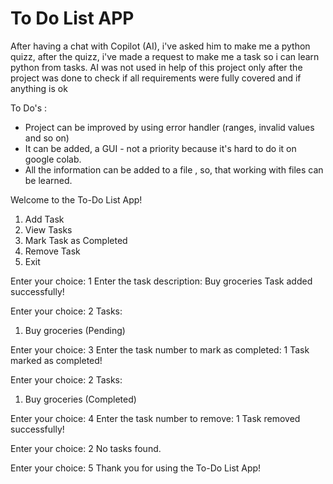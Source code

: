 # To Do List APP

After having a chat with Copilot (AI), i've asked him to make me a python quizz, after the quizz, i've made a request to make me a task so i can learn python from tasks. 
AI was not used in help of this project only after the project was done to check if all requirements were fully covered and if anything is ok

To Do's :
  - Project can be improved by using error handler (ranges, invalid values and so on)
  - It can be added, a GUI - not a priority because it's hard to do it on google colab.
  - All the information can be added to a file , so, that working with files can be learned.

Welcome to the To-Do List App!

1. Add Task
2. View Tasks
3. Mark Task as Completed
4. Remove Task
5. Exit

Enter your choice: 1
Enter the task description: Buy groceries
Task added successfully!

Enter your choice: 2
Tasks:
1. Buy groceries (Pending)

Enter your choice: 3
Enter the task number to mark as completed: 1
Task marked as completed!

Enter your choice: 2
Tasks:
1. Buy groceries (Completed)

Enter your choice: 4
Enter the task number to remove: 1
Task removed successfully!

Enter your choice: 2
No tasks found.

Enter your choice: 5
Thank you for using the To-Do List App!
